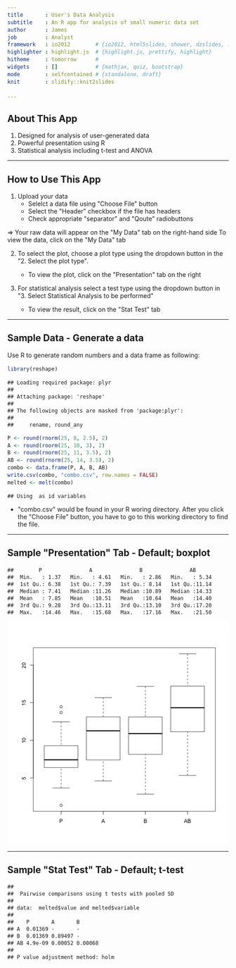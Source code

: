 ```yaml
---
title       : User's Data Analysis
subtitle    : An R app for analysis of small numeric data set   
author      : James
job         : Analyst
framework   : io2012        # {io2012, html5slides, shower, dzslides, ...}
highlighter : highlight.js  # {highlight.js, prettify, highlight}
hitheme     : tomorrow      # 
widgets     : []            # {mathjax, quiz, bootstrap}
mode        : selfcontained # {standalone, draft}
knit        : slidify::knit2slides

---
```

## About This App

1. Designed for analysis of user-generated data 
2. Powerful presentation using R 
3. Statistical analysis including t-test and ANOVA

--- 
## How to Use This App
1.  Upload your data
    * Selelct a data file using "Choose File" button
    * Select the "Header" checkbox if the file has headers
    * Check appropriate "separator" and "Qoute" radiobuttons 
   
   => Your raw data will appear on the "My Data" tab on the right-hand side
      To view the data, click on the "My Data" tab
   
2.  To select the plot, choose a plot type using the dropdown button in the "2.  Select the plot type".  
    * To view the plot, click on the "Presentation" tab on the right
    
3.  For statistical analysis select a test type using the dropdown button in "3. Select Statistical Analysis to be performed"
    * To view the result, click on the "Stat Test" tab

---
## Sample Data - Generate a data 
Use R to generate random numbers and a data frame as following:

```r
library(reshape)
```

```
## Loading required package: plyr
## 
## Attaching package: 'reshape'
## 
## The following objects are masked from 'package:plyr':
## 
##     rename, round_any
```

```r
P <- round(rnorm(25, 8, 2.5), 2)
A <- round(rnorm(25, 10, 3), 2)
B <- round(rnorm(25, 11, 3.5), 2)
AB <- round(rnorm(25, 14, 3.5), 2)
combo <- data.frame(P, A, B, AB)
write.csv(combo, "combo.csv", row.names = FALSE)
melted <- melt(combo)
```

```
## Using  as id variables
```

* "combo.csv" would be found in your R woring directory.  After you click the "Choose File" button, you have to go to this working directory to find the file.

---
## Sample "Presentation" Tab - Default; boxplot

```
##        P               A               B               AB       
##  Min.   : 1.37   Min.   : 4.61   Min.   : 2.86   Min.   : 5.34  
##  1st Qu.: 6.38   1st Qu.: 7.39   1st Qu.: 8.14   1st Qu.:11.14  
##  Median : 7.41   Median :11.26   Median :10.89   Median :14.33  
##  Mean   : 7.85   Mean   :10.51   Mean   :10.64   Mean   :14.40  
##  3rd Qu.: 9.28   3rd Qu.:13.11   3rd Qu.:13.10   3rd Qu.:17.20  
##  Max.   :14.46   Max.   :15.68   Max.   :17.16   Max.   :21.50
```

![plot of chunk unnamed-chunk-3](figure/unnamed-chunk-3.png) 


---
## Sample "Stat Test" Tab - Default; t-test



```
## 
## 	Pairwise comparisons using t tests with pooled SD 
## 
## data:  melted$value and melted$variable 
## 
##    P       A       B      
## A  0.01369 -       -      
## B  0.01369 0.89497 -      
## AB 4.9e-09 0.00052 0.00068
## 
## P value adjustment method: holm
```

